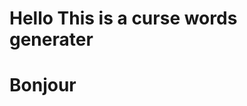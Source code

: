 <html>
  <body>
    <h1> Hello This is a curse words generater <h1>  
      Bonjour 
  </body>
</html>
